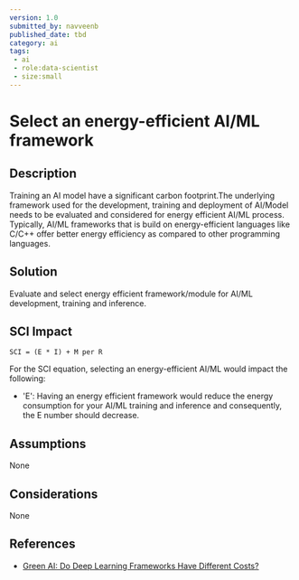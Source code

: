 ```yaml
---
version: 1.0
submitted_by: navveenb
published_date: tbd
category: ai
tags: 
 - ai
 - role:data-scientist
 - size:small
---
```


# Select an energy-efficient AI/ML framework

## Description
Training an AI model have a significant carbon footprint.The underlying framework used for the development, training and deployment of AI/Model needs to be evaluated and considered for energy efficient AI/ML process.
Typically, AI/ML frameworks that is build on energy-efficient languages like C/C++ offer better energy efficiency as compared to other programming languages.


## Solution
Evaluate and select energy efficient framework/module for AI/ML development, training and inference. 

## SCI Impact
`SCI = (E * I) + M per R`

For the SCI equation, selecting an energy-efficient AI/ML would impact the following:
- 'E': Having an energy efficient framework would reduce the energy consumption for your AI/ML training and inference and consequently, the E number should decrease.

## Assumptions
None 

## Considerations
None

## References
- [Green AI: Do Deep Learning Frameworks Have Different Costs?](https://stefanos1316.github.io/my_curriculum_vitae/GKSSZ22.pdf)

